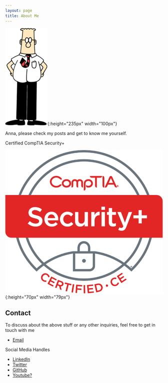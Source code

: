 ```yaml
---
layout: page
title: About Me
---
```


![much younger than this](/assets/profile.png#right){:height="235px" width="100px"}

Anna, please check my posts and get to know me yourself.

Certified CompTIA Security+

![](/assets/SecurityPlus%20Logo%20Certified%20CE.png#center){:height="70px" width="79px"}

<!-- Engineering graduate in Electronics and Communication. \
A good grip/understanding on cyber security concepts.

Currently,
1. Understanding the global and Indian Finance Sector. 
2. Working in public policy. 
3. Most of the work done is researching, analyzing and watered-down consulting.
4. A regular user of Microsoft Office and note-taking tools.
 
- on a constant learning curve about emerging/cutting-edge/new technologies. 
- engaging with central and state governments, central banks, fintechs, private enterprises, consulting firms, policy recommending/making bodies and other governmental and non-governmental entities.
-->
## Contact

To discuss about the above stuff or any other inquiries, feel free to get in touch with me
- [Email](mailto:pruthviraj1397@gmail.com?Subject=133Website%20Professional%20Services)

Social Media Handles 
- [LinkedIn](https://linkedin.com/in/pruthvirajbhat) 
- [Twitter](https://twitter.com/meteorVector)
- [GitHub](https://github.com/pruthviraj133)
- [Youtube?](https://images.squarespace-cdn.com/content/v1/610488441b59a654258a1cc7/f719c81e-c810-4e00-bd03-c02ea885e639/TransLogoG.jpg)

<!-- I look forward to working with you and contributing to the success of your projects.  -->
